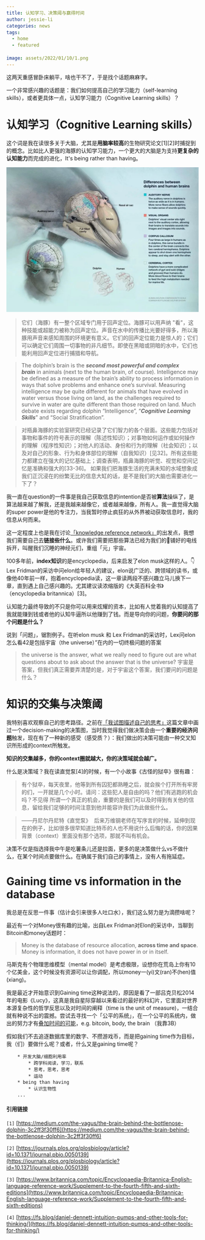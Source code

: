 ```yaml
---
title: 认知学习、决策阈与赢得时间
author: jessie-li
categories: news
tags:
  - home
  - featured
 
image: assets/2022/01/10/1.png
---
```

这两天重感冒卧床躺平，啥也干不了，于是找个话题麻麻字。

一个非常感兴趣的话题是：我们如何提高自己的学习能力（self-learning skills），或者更具体一点，认知学习能力（Cognitive Learning skills）？

# 认知学习（Cognitive Learning skills）

这个词是我在读很多关于大脑，尤其是**用脑率较高**的生物研究论文[1][2]时捕捉到的概念。比如比人更强的海豚的认知学习能力，一个更大的大脑是为支持**更复杂的认知能力**而完成的进化，It's being rather than having。

<div align=center><img src="/assets/2022/01/10/2.png"/></div>

>它们（海豚）有一整个区域专门用于回声定位。海豚可以用声纳 "看"，这种技能或超能力被称为回声定位。声音在水中的传播比光要好得多，所以海豚用声音来感知周围的环境更有意义。它们的回声定位能力是惊人的；它们可以确定它们周围一切事物的非凡细节。即使在黑暗或阴暗的水中，它们也能利用回声定位进行捕猎和导航。

>The dolphin’s brain is the ***second most powerful and complex brain*** in animals (next to the human brain, of course). Intelligence may be defined as a measure of the brain’s ability to process information in ways that solve problems and enhance one’s survival. Measuring intelligence may be quite different for animals that have evolved in water versus those living on land, as the challenges required to survive in water are quite different than those required on land. Much debate exists regarding dolphin “Intelligence”, “***Cognitive Learning Skills***” and “Social Stratification”.

>对瓶鼻海豚的实验室研究已经记录了它们智力的各个层面。这些能力包括对事物和事件的符号表示的理解（陈述性知识）；对事物如何运作或如何操作的理解（程序性知识）；对他人的活动、身份和行为的理解（社会知识）；以及对自己的形象、行为和身体部位的理解（自我知识）[见32]。所有这些能力都建立在强大的记忆基础上；调查表明，瓶鼻海豚的听觉、视觉和空间记忆是准确和强大的[33-36]。
如果我们把海豚生活的充满未知的水域想象成我们正沉浸在的纷繁无比的信息大缸的话，是不是我们的大脑也需要进化一下了？

我一直在question的一件事是我自己获取信息的intention是否被**算法**操纵了，是算法越来越了解我，还是我越来越像它，或者越来越像，所有人。我一直觉得大脑的super power是他的专注力，当我暂时停止疯狂的从外界被动获取信息时，我的信息从何而来。

这一定程度上也是我在讨论[「knowledge reference network」](http://mp.weixin.qq.com/s?__biz=MzU5NjQxNzQ3Mw==&mid=2247487004&idx=1&sn=6f7797c203fde327c8a32cc354677d51&chksm=fe6240b2c915c9a418942ef035ae14081c83ebff5598dd22397ab6a82f5073d49a82f5d1a943&scene=21#wechat_redirect)的出发点，我想我们需要自己去**链接些什么**。或许我们需要把那些算法已经为我们的🧠铺好的电线拆开，叫醒我们沉睡的神经元们，重组「元」宇宙。

100多年前，**index知识**的是encyclopedia，后来启发了elon musk这样的人。👇 Lex Fridman的采访中问elon给年轻人的建议，elon说广泛的、跨领域的读书，或像他40年前一样，抱着encyclopedia读，这一章读两段不感兴趣立马儿换下一章，直到遇上自己感兴趣的。尤其建议读浓缩版的《大英百科全书》（encyclopedia britannica）[3]。


认知能力最终导致的不只是你可以用来炫耀的资本，比如有人觉着我的认知提高了我就能赚到钱或者他的认知牛逼所以他赚到了钱。而是导向你的问题，**你要问的那个问题是什么？**

说到「问题」，锯割例子。在听elon musk 和 Lex Fridman的采访时，Lex问elon怎么看42是包括宇宙（the universe）”在内的一切终极问题的答案


>the universe is the answer, what we really need to figure out are what questions about to ask about the answer that is the universe? 宇宙是答案，但我们真正需要弄清楚的是，对于宇宙这个答案，我们要问的问题是什么？
# 知识的交集与决策阈

我特别喜欢观察自己的思考路径。之前在[「我试图描述自己的思考」](http://mp.weixin.qq.com/s?__biz=MzU5NjQxNzQ3Mw==&mid=2247486419&idx=1&sn=562ef1b1c6a715f7cef44f7b19879c6a&chksm=fe62457dc915cc6b4cfba838001d54556234100d01da3ac42cfe25b1e2f7e26d46d306eb7caa&scene=21#wechat_redirect)这篇文章中画过一个decision-making的决策图，当时我觉得我们做决策会由一个**重要的经济问题**触发，现在有了一种新的感受（感受质？）：我们做出的决策可能由一种交叉知识所形成的context所触发。

**知识的交集越多，你的context圈就越大，你的决策域就会越广。**

什么是决策域？我在读直觉泵[4]的时候，有一个小故事《古怪的狱卒》很有趣：

>有个狱卒，每天夜里，他等到所有囚犯都熟睡之后，就会挨个打开所有牢房的们，一开就是几个小时。请问：这些犯人是自由的吗？他们有逃跑的机会吗？不见得 所谓一个真正的机会，重要的是我们可以及时得到有关他的信息，留给我们足够的时间注意到他并能容许我们为此做些什么。

>——丹尼尔丹尼特《直觉泵》 
后来万维钢老师在写序言的时候，延伸到现在的例子，比如很多很早知道比特币的人也不用说什么后悔的话，你的因果背景（context）里面没有那个选项，那就不叫有机会。

决策不仅是指选择我中午是吃薯条儿还是拉面，更多的是决策做什么vs不做什么，在某个时间点要做什么。在确属于我们自己的事情上，没有人有拖延症。

# Gaining time vs information in the database

我总是在反思一件事（估计会引来很多人吐口水），我们这么努力是为滴攒啥呢？

最近有一个对Money很有趣的比喻，出自Lex Fridman对Elon的采访中，当聊到Bitcoin和money话题时：

>Money is the database of resource allocation, **across time and space**. Money is information, it does not have power in or in itself.

马斯克有个物理思维模型（mental model）是考虑极限，设想你在荒岛上你有10个亿美金，这个时候没有资源可以让你调配，所以money一(yi)文(ran)不(hen)值(xiang)。

我是最近才开始意识到Gaining time这种说法的，原因是看了一部吕克贝松2014年的电影《Lucy》，这真是我自星际穿越以来看过的最好的科幻片，它里面对世界本源复杂性的哲学反思以及对时间的阐释（time is the unit of measure)，一结合就有种说不出的震撼。尝试去寻找一个「公平的系统」，在一个公平的系统内，做出的努力才有[叠加时间的可能](http://mp.weixin.qq.com/s?__biz=MzU5NjQxNzQ3Mw==&mid=2247486909&idx=1&sn=e726691b9c2d7f0dfa372305dea63fc3&chksm=fe624313c915ca05bd0c670a00b7bd6187a3aaa2403132b9ee302c5553b698750f702f113e85&scene=21#wechat_redirect)，e.g. bitcoin, body, the brain （我靠3B）


假如我们不去追逐数据库里的数字、不攒游戏币，而是把gaining time作为目标，我（们）要做什么呢？或者，什么又是gaining time呢？

```plain
    * 开发大脑/细胞利用率
        * 跨学科阅读，学习，联系
        * 思考，思考，思考
        * 运动
    * being than having
        * 认识生物性
    ...
```
#### 引用链接

`[1]` [https://medium.com/the-vagus/the-brain-behind-the-bottlenose-dolphin-3c2ff3f30ff6](https://medium.com/the-vagus/the-brain-behind-the-bottlenose-dolphin-3c2ff3f30ff6)

`[2]` [https://journals.plos.org/plosbiology/article?id=10.1371/journal.pbio.0050139](https://journals.plos.org/plosbiology/article?id=10.1371/journal.pbio.0050139)

`[3]` [https://www.britannica.com/topic/Encyclopaedia-Britannica-English-language-reference-work/Supplement-to-the-fourth-fifth-and-sixth-editions](https://www.britannica.com/topic/Encyclopaedia-Britannica-English-language-reference-work/Supplement-to-the-fourth-fifth-and-sixth-editions)

`[4]` [https://fs.blog/daniel-dennett-intuition-pumps-and-other-tools-for-thinking/](https://fs.blog/daniel-dennett-intuition-pumps-and-other-tools-for-thinking/) 

